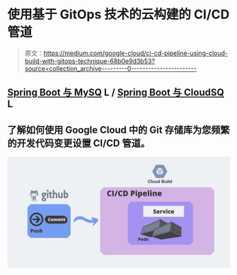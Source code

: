 # 使用基于 GitOps 技术的云构建的 CI/CD 管道

> 原文：<https://medium.com/google-cloud/ci-cd-pipeline-using-cloud-build-with-gitops-technique-68b0e9d3b53?source=collection_archive---------0----------------------->

## [Spring Boot 与 MySQ](https://blog.usejournal.com/create-a-rest-api-in-spring-boot-with-mysql-b250ff3aaa9b) L / [Spring Boot 与 CloudSQ](https://andriperera-98.medium.com/spring-boot-restful-application-with-cloud-sql-for-mysql-7bfad7b3824b) L

## 了解如何使用 Google Cloud 中的 Git 存储库为您频繁的开发代码变更设置 CI/CD 管道。

![](img/ec72003b23f846c9c9ccbb008bdd0525.png)